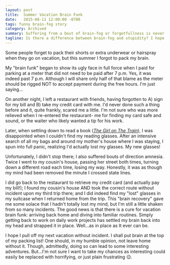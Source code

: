 ```yaml
---
layout: post
title:  Summer Vacation Brain Funk
date:   2015-08-11 12:00:00 -0700
tags: funny brain-fog story
category: Archived
summary: Suffering from a bout of brain-fog or forgetfullness is never fun. Sometimes it's funny, though.
tagline: Is there a difference between brain-fog and stupidity? I hope so!
---
```


Some people forget to pack their shorts or extra underwear or hairspray when they go on vacation, but this summer I forgot to pack my brain.

My "brain funk" began to show its ugly face in full force when I paid for parking at a meter that did not need to be paid after 7 p.m. Yes, it was indeed past 7 p.m. Although I will share only half of that blame as the meter should be rigged NOT to accept payment during the free hours. I'm just saying...

On another night, I left a restaurant with friends, having forgotten to A) sign for my bill and B) take my credit card with me. I'd never done such a thing before and it, quite frankly, scared me a little. I'm not sure who was more relieved when I re-entered the restaurant- me for finding my card safe and sound, or the waiter who likely wanted a tip for his work.

Later, when settling down to read a book (*[The Girl on The Train](http://paulahawkinsbooks.com/the-girl-on-the-train-by-paula-hawkins/)*), I was disappointed when I couldn't find my reading glasses. After an intensive search of all my bags and around my mother's house where I was staying, I spun into full panic, realizing I'd actually lost my glasses. My new glasses!

Unfortunately, I didn't stop there; I also suffered bouts of direction amnesia. Twice I went to my cousin's house, passing her street both times, turning down a different road each time, losing my way. Honestly, it was as though my mind had been removed the minute I crossed state lines.

I did go back to the restaurant to retrieve my credit card (and actually pay my bill!); I found my cousin's house AND took the correct route without incident upon my third trip there; and I did indeed find my "lost" glasses in my suitcase when I returned home from the trip. This "brain recovery" gave me some solace that I hadn't totally lost my mind, but I'm still a little shaken from so many incidents. The good news is that there is a cure for vacation brain funk: arriving back home and diving into familiar routines. Simply getting back to work on daily work projects has settled my brain back into my head and strapped it in place. Well...as in place as It ever can be.

I hope I pull off my next vacation without incident. I shall put brain at the top of my packing list! One should, in my humble opinion, not leave home without it. Though, admittedly, doing so can lead to some interesting adventures. But...I'm not sure I want to take my chances as interesting could easily be replaced with horrifying, or just plain frustrating 😉.